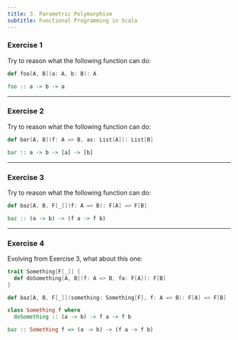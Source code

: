 ```yaml
---
title: 3. Parametric Polymorphism
subtitle: Functional Programming in Scala
---
```


### Exercise 1

Try to reason what the following function can do:

```scala
def foo[A, B](a: A, b: B): A
```

```haskell
foo :: a -> b -> a
```

---

### Exercise 2

Try to reason what the following function can do:

```scala
def bar[A, B](f: A => B, as: List[A]): List[B]
```

```haskell
bar :: a -> b -> [a] -> [b]
```

---

### Exercise 3

Try to reason what the following function can do:

```scala
def baz[A, B, F[_]](f: A => B): F[A] => F[B]
```

```haskell
baz :: (a -> b) -> (f a -> f b)
```

---

### Exercise 4

Evolving from Exercise 3, what about this one:

```scala
trait Something[F[_]] {
  def doSomething[A, B](f: A => B, fa: F[A]): F[B]
}

def baz[A, B, F[_]](something: Something[F], f: A => B): F[A] => F[B]
```

```haskell
class Something f where
  doSomething :: (a -> b) -> f a -> f b

baz :: Something f => (a -> b) -> (f a -> f b)
```
